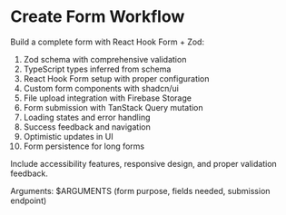 # Create Form Workflow

Build a complete form with React Hook Form + Zod:

1. Zod schema with comprehensive validation
2. TypeScript types inferred from schema
3. React Hook Form setup with proper configuration
4. Custom form components with shadcn/ui
5. File upload integration with Firebase Storage
6. Form submission with TanStack Query mutation
7. Loading states and error handling
8. Success feedback and navigation
9. Optimistic updates in UI
10. Form persistence for long forms

Include accessibility features, responsive design, and proper validation feedback.

Arguments: $ARGUMENTS (form purpose, fields needed, submission endpoint)